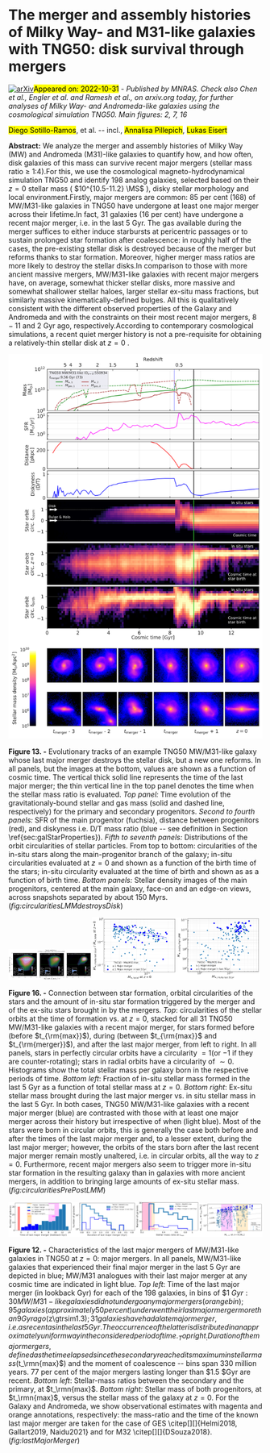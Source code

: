<div class="macros" style="visibility:hidden;">
$\newcommand{\ensuremath}{}$
$\newcommand{\xspace}{}$
$\newcommand{\object}[1]{\texttt{#1}}$
$\newcommand{\farcs}{{.}''}$
$\newcommand{\farcm}{{.}'}$
$\newcommand{\arcsec}{''}$
$\newcommand{\arcmin}{'}$
$\newcommand{\ion}[2]{#1#2}$
$\newcommand{\textsc}[1]{\textrm{#1}}$
$\newcommand{\hl}[1]{\textrm{#1}}$
$\newcommand{\DSR}[1]{\textcolor{red}{#1}}$
$\newcommand{\DSRc}[1]{\textit{\textcolor{red}{#1}}}$
$\newcommand{\DTA}[1]{\textcolor{cyan}{#1}}$
$\newcommand{\ap}[1]{\textcolor{magenta}{#1}}$
$\newcommand{\apn}[1]{\textcolor{red}{#1}}$
$\newcommand{\MS}{\rm{M}_{\odot}}$
$\newcommand{\MH}{\rm{M}_{\rm 200c}}$
$\newcommand{\thebibliography}{\DeclareRobustCommand{\VAN}[3]{##3}\VANthebibliography}$
$\newcommand{\}{blankpage}$</div>

<div class="macros" style="visibility:hidden;">
$\newcommand{\ensuremath}{}$
$\newcommand{\xspace}{}$
$\newcommand{\object}[1]{\texttt{#1}}$
$\newcommand{\farcs}{{.}''}$
$\newcommand{\farcm}{{.}'}$
$\newcommand{\arcsec}{''}$
$\newcommand{\arcmin}{'}$
$\newcommand{\ion}[2]{#1#2}$
$\newcommand{\textsc}[1]{\textrm{#1}}$
$\newcommand{\hl}[1]{\textrm{#1}}$
$\newcommand{\DSR}[1]{\textcolor{red}{#1}}$
$\newcommand{\DSRc}[1]{\textit{\textcolor{red}{#1}}}$
$\newcommand{\DTA}[1]{\textcolor{cyan}{#1}}$
$\newcommand{\ap}[1]{\textcolor{magenta}{#1}}$
$\newcommand{\apn}[1]{\textcolor{red}{#1}}$
$\newcommand{\MS}{\rm{M}_{\odot}}$
$\newcommand{\MH}{\rm{M}_{\rm 200c}}$
$\newcommand{\thebibliography}{\DeclareRobustCommand{\VAN}[3]{##3}\VANthebibliography}$
$\newcommand{\}{blankpage}$</div>



<div id="title">

# The merger and assembly histories of Milky Way- and M31-like galaxies with TNG50: disk survival through mergers

</div>
<div id="comments">

[![arXiv](https://img.shields.io/badge/arXiv-2211.00036-b31b1b.svg)](https://arxiv.org/abs/2211.00036)<mark>Appeared on: 2022-10-31</mark> - _Published by MNRAS. Check also Chen et al., Engler et al. and Ramesh et al., on arxiv.org today, for further analyses of Milky Way- and Andromeda-like galaxies using the cosmological simulation TNG50. Main figures: 2, 7, 16_

</div>
<div id="authors">

<mark><mark>Diego Sotillo-Ramos</mark></mark>, et al. -- incl., <mark><mark>Annalisa Pillepich</mark></mark>, <mark><mark>Lukas Eisert</mark></mark>

</div>
<div id="abstract">

**Abstract:** We analyze the merger and assembly histories of Milky Way (MW) and Andromeda (M31)-like galaxies to quantify how, and how often, disk galaxies of this mass can survive recent major mergers (stellar mass ratio $\ge$ 1:4).For this, we use the cosmological magneto-hydrodynamical simulation TNG50 and identify 198 analog galaxies, selected based on their $z=0$ stellar mass ( $10^{10.5-11.2} \MS$ ), disky stellar morphology and local environment.Firstly, major mergers are common: 85 per cent (168) of MW/M31-like galaxies in TNG50 have undergone at least one major merger across their lifetime.In fact, 31 galaxies (16 per cent) have undergone a recent major merger, i.e. in the last 5 Gyr. The gas available during the merger suffices to either induce starbursts at pericentric passages or to sustain prolonged star formation after coalescence: in roughly half of the cases, the pre-existing stellar disk is destroyed because of the merger but reforms thanks to star formation. Moreover, higher merger mass ratios are more likely to destroy the stellar disks.In comparison to those with more ancient massive mergers, MW/M31-like galaxies with recent major mergers have, on average, somewhat thicker stellar disks, more massive and somewhat shallower stellar haloes, larger stellar ex-situ mass fractions, but similarly massive kinematically-defined bulges. All this is qualitatively consistent with the different observed properties of the Galaxy and Andromeda and with the constraints on their most recent major mergers, $8-11$ and  2 Gyr ago, respectively.According to contemporary cosmological simulations, a recent quiet merger history is not a pre-requisite for obtaining a relatively-thin stellar disk at $z=0$ .

</div>

<div id="div_fig1">

<img src="tmp_2211.00036/./Figures/TNG50-1_550934_73_MajorMerger1_starAndGasMass_sfrLog_dist_circ_starsCirc_images.png" alt="Fig13" width="100%"/>

**Figure 13. -** Evolutionary tracks of an example TNG50 MW/M31-like galaxy whose last major merger destroys the stellar disk, but a new one reforms.
    In all panels, but the images at the bottom, values are shown as a function of cosmic time. The vertical thick solid line represents the time of the last major merger; the thin vertical line in the top panel denotes the time when the stellar mass ratio is evaluated.
    _Top panel:_ Time evolution of the gravitationaly-bound stellar and gas mass (solid and dashed line, respectively) for the primary and secondary progenitors.
    _Second to fourth panels:_ SFR of the main progenitor (fuchsia), distance between progenitors (red), and diskyness i.e. D/T mass ratio (blue -- see definition in Section \ref{sec:galStarProperties}).
    _Fifth to seventh panels:_ Distributions of the orbit circularities of stellar particles. From top to bottom: circularities of the in-situ stars along the main-progenitor branch of the galaxy; in-situ circularities evaluated at $z=0$ and shown as a function of the birth time of the stars; in-situ circularity evaluated at the time of birth and shown as as a function of birth time.
    _Bottom panels:_ Stellar density images of the main progenitors, centered at the main galaxy, face-on and an edge-on views, across snapshots separated by about 150 Myrs.
     (*fig:circularitiesLMMdestroysDisk*)

</div>
<div id="div_fig2">

<img src="tmp_2211.00036/./Figures/circularitiesZ0vsTbirth_BeforeDuringAfterLMMlast5Gyr_stacked.png" alt="Fig16.1" width="33%"/><img src="tmp_2211.00036/./Figures/scatter_insituLast5GyrVSTotal_z0.png" alt="Fig16.2" width="33%"/><img src="tmp_2211.00036/./Figures/scatter_exsituFromLMMVSinsituLast5Gyr_z0.png" alt="Fig16.3" width="33%"/>

**Figure 16. -** 
    Connection between star formation, orbital circularities of the stars and the amount of in-situ star formation triggered by the merger and of the ex-situ stars brought in by the mergers.
    _Top_: circularities of the stellar orbits at the time of formation vs. at $z=0$, stacked for all 31 TNG50 MW/M31-like galaxies with a recent major merger, for stars formed before (before $t_{\rm{max}}$),  during (between $t_{\rm{max}}$ and $t_{\rm{merger}}$), and after the last major merger, from left to right. In all panels, stars in perfectly circular orbits have a circularity $=1$(or $-1$ if they are counter-rotating); stars in radial orbits have a circularity of $\sim0$. Histograms show the total stellar mass per galaxy born in the respective periods of time.
    _Bottom left_: Fraction of in-situ stellar mass formed in the last 5 Gyr as a function of total stellar mass at $z=0$.
    _Bottom right_: Ex-situ stellar mass brought during the last major merger vs. in situ stellar mass in the last 5 Gyr. In both cases, TNG50 MW/M31-like galaxies with a recent major merger (blue) are contrasted with those with at least one major merger across their history but irrespective of when (light blue). Most of the stars were born in circular orbits, this is generally the case both before and after the times of the last major merger and, to a lesser extent, during the last major merger; however, the orbits of the stars born after the last recent major merger remain mostly unaltered, i.e. in circular orbits, all the way to $z=0$. Furthermore, recent major mergers also seem to trigger more in-situ star formation in the resulting galaxy than in galaxies with more ancient mergers, in addition to bringing large amounts of ex-situ stellar mass. (*fig:circularitiesPrePostLMM*)

</div>
<div id="div_fig3">

<img src="tmp_2211.00036/./Figures/histogram_LMM_lookbackTime.png" alt="Fig12.1" width="25%"/><img src="tmp_2211.00036/./Figures/histogram_LMM_mergerDuration.png" alt="Fig12.2" width="25%"/><img src="tmp_2211.00036/./Figures/histogram_LMM_tmaxMassType4Ratio.png" alt="Fig12.3" width="25%"/><img src="tmp_2211.00036/./Figures/scatter_LMM_tmaxMassType4Ratio_vs_MassType4z0.png" alt="Fig12.4" width="25%"/>

**Figure 12. -** Characteristics of the last major mergers of MW/M31-like galaxies in TNG50 at $z=0$: major mergers. In all panels, MW/M31-like galaxies that experienced their final major merger in the last 5 Gyr are depicted in blue; MW/M31 analogues with their last major merger at any cosmic time are indicated in light blue.
    _Top left_: Time of the last major merger (in lookback Gyr) for each of the 198 galaxies, in bins of $1 $Gyr: 30 MW/M31-like galaxies did not undergo any major mergers (orange bin); 95 galaxies (approximately 50 per cent) underwent their last major merger more than 9 Gyr ago ($z\gtrsim1.3)$; 31 galaxies have had a late major merger, i.e. as recent as in the last 5 Gyr. The occurrence of the latter is distributed in an approximately uniform way in the considered period of time.
    _Top right_: Duration of the major mergers, defined as the time elapsed since the secondary reached its maximum in stellar mass ($t_\rmn{max}$) and the moment of coalescence -- bins span 330 million years. 77 per cent of the major mergers lasting longer than $1.5 $Gyr are recent.
    _Bottom left_: Stellar-mass ratios between the secondary and the primary, at $t_\rmn{max}$. _Bottom right_: Stellar mass of both progenitors, at $t_\rmn{max}$, versus the stellar mass of the galaxy at $z=0$. For the Galaxy and Andromeda, we show observational estimates with magenta and orange annotations, respectively: the mass-ratio and the time of the known last major merger are taken for the case of GES \citep[][]{Helmi2018, Gallart2019, Naidu2021} and for M32 \citep[][]{DSouza2018}.
     (*fig:lastMajorMerger*)

</div>